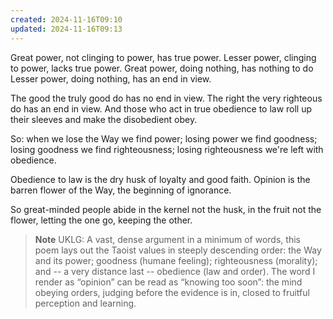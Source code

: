 ```yaml
---
created: 2024-11-16T09:10
updated: 2024-11-16T09:13
---
```



Great power, not clinging to power,
has true power.
Lesser power, clinging to power,
lacks true power.
Great power, doing nothing,
has nothing to do
Lesser power, doing nothing,
has an end in view.

The good the truly good do
has no end in view.
The right the very righteous do
has an end in view.
And those who act in true obedience to law
roll up their sleeves
and make the disobedient obey.

So: when we lose the Way we find power;
losing power we find goodness;
losing goodness we find righteousness;
losing righteousness we're left with obedience.

Obedience to law is the dry husk
of loyalty and good faith.
Opinion is the barren flower of the Way,
the beginning of ignorance.

So great-minded people
abide in the kernel not the husk,
in the fruit not the flower,
letting the one go, keeping the other.


> **Note** UKLG: A vast, dense argument in a minimum of words, this poem lays out the Taoist values in steeply descending order: the Way and its power; goodness (humane feeling); righteousness (morality); and -- a very distance last -- obedience (law and order). The word I render as “opinion” can be read as “knowing too soon”: the mind obeying orders, judging before the evidence is in, closed to fruitful perception and learning.


